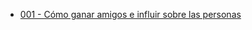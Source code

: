 * [001 - Cómo ganar amigos e influir sobre las personas](https://github.com/adolfodelarosades/BOOKS/blob/main/001/01-ComoGanarAmigos.md)

